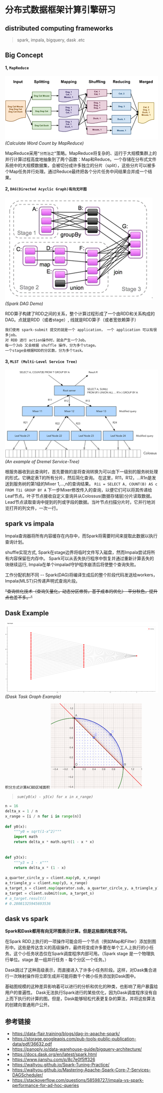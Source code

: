 # 分布式数据框架计算引擎研习


## distributed computing frameworks

> spark, impala, bigquery, dask .etc


## Big Concept

#### 1, `MapReduce`

![WordCount by MapReduce](./mapreduce-wordcount.png)
*(Calculate Word Count by MapReduce)*

MapReduce采用``“分而治之”``策略。MapReduce将复杂的、运行于大规模集群上的并行计算过程高度地抽象到了两个函数：Map和Reduce。一个存储在分布式文件系统中的大规模数据集，会被切分成许多独立的分片（split），这些分片可以被多个Map任务并行处理。通过Reduce最终把各个分片任务中间结果合并成一个结果。

#### 2, `DAG(Directed Acyclic Graph)有向无环图`

![Spark DAG](spark-dag.png)
*(Spark DAG Demo)*

RDD算子构建了RDD之间的关系，整个计算过程形成了一个由RDD和关系构成的DAG。点就是RDD（或者stage）, 线就是RDD算子（或者宽依赖算子）

```text
我们使用 spark-submit 提交的就是一个 application， 一个 application 可以有很多job。
对 RDD 进行 action操作时，就会产生一个Job。
每一个Job 又会根据 shuffle 操作，分为多个stage。
一个stage会根据RDD的分区数，分为多个task。
```

#### 3, `MLST (Multi-Level Service Tree)`

![Dremel Service-Tree Demo](./dremel-service_tree-demo.png)
*(An example of Dremel Service-Tree)*

根服务器收到此查询时，首先要做的是将查询转换为可以由下一级别的服务树处理的形式。它确定表T的所有分片，然后简化查询。
在这里，R11，R12，...R1n是发送到服务树的第1级的Mixer 1,...,n的查询结果。
`R1i = SELECT A, COUNT(B) AS c FROM T1i GROUP BY A`
下一步Mixer修改传入的查询，以便它们可以将其传递给Leaf节点。叶子节点接收自定义查询并从Colossus(数据存储层)分片读取数据。Lead节点读取查询中提到的列或字段的数据。当叶节点扫描分片时，它并行地浏览打开的列文件，一次一行。


## spark vs impala

Impala查询器将所有内容缓存在内存中，而Spark将需要时间来提取此数据以执行查询计划。

shuffle实现方式, Spark在stage边界将临时文件写入磁盘，然而Impala尝试将所有内容保留在内存中。 Spark可以从丢失执行程序中恢复并通过重新计算丢失的块继续运行, Impala在单个impalad守护程序崩溃后将使整个查询失败。

工作分配机制不同 -- Spark(DAG)将编译生成后的整个阶段代码发送给workers，Impala(MLST)只传递声明式查询片段。

~~"查询优化技术（查询矢量化，动态分区修剪，基于成本的优化）-平分秋色，提升点也差不多。"~~


## Dask Example

![Dask Task Graph Example](./dask_y0_y3_v2.png)
*(Dask Task Graph Example)*

`积分方式计算ACBD区域面积`
![积分方式计算ACBD区域面积](./area_ACBD.png)
> *`sum(y0(x) - y3(x) for x in x_range)`*

```python
n = 16
delta_x = 1 / n
x_range = [i / n for i in range(n)]

def y0(x):
    """y0 = sqrt(1-x^2)"""
    import math
    return delta_x * math.sqrt(1 - x * x)


def y3(x):
    """y3 = 1 - x"""
    return delta_x * (1 - x)

a_quarter_circle_y = client.map(y0, x_range)
a_triangle_y = client.map(y3, x_range)
a_target_s = client.map(operator.sub, a_quarter_circle_y, a_triangle_y)
a_target = client.submit(sum, a_target_s)
# a_target.result()
# 0.28081325945693536
```


## dask vs spark

**Spark和Dask都用有向无环图表示计算。但是这些图的粒度不同。**

在Spark RDD上执行的一项操作可能会将一个节点（例如Map和Filter）添加到图形中。这些是传达含义的高级操作，最终将变成许多要在单个工人上执行的小任务。这个小任务状态仅在Spark调度程序内部可用。（Spark stage 是一个物理执行单位。stage 是一组并行任务 - 每个分区一个任务。）

Dask跳过了这种高级表示，而直接进入了许多小任务阶段。这样，对Dask集合进行一次映射操作将立即生成并可能将数千个微小任务添加到Dask图中。

基础图规模的这种差异影响着可以进行的分析和优化的种类，也影响了用户暴露给用户的普遍性。 Dask无法执行Spark进行的某些优化，因为Dask调度程序没有自上而下执行的计算的图。但是，Dask能够轻松代表更复杂的算法，并将这些算法的创建向普通用户公开。


## 参考链接

- https://data-flair.training/blogs/dag-in-apache-spark/
- https://storage.googleapis.com/pub-tools-public-publication-data/pdf/36632.pdf
- https://panoply.io/data-warehouse-guide/bigquery-architecture/
- https://docs.dask.org/en/latest/spark.html
- https://www.jianshu.com/p/8c7e0f5ff326
- https://waltyou.github.io/Spark-Tuning-Practice/
- https://waltyou.github.io/Mastering-Apache-Spark-Core-7-Services-DAGScheduler/
- https://stackoverflow.com/questions/58598727/impala-vs-spark-performance-for-ad-hoc-queries
